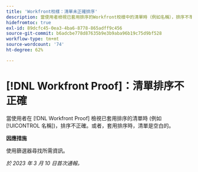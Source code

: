 ```yaml
---
title: 'Workfront校樣：清單未正確排序'
description: 當使用者檢視已套用排序的Workfront校樣中的清單時（例如名稱），排序不準確。
hidefromtoc: true
exl-id: 89dcfc45-0ea3-4ba6-8778-865adff9c456
source-git-commit: b6adcbe778d87635b9e3b9aba96b19c75d9bf528
workflow-type: tm+mt
source-wordcount: '74'
ht-degree: 62%

---
```


# [!DNL Workfront Proof]：清單排序不正確

<!--Won't fix, valid issue-->

當使用者在 [!DNL Workfront Proof] 檢視已套用排序的清單時 (例如[!UICONTROL 名稱])，排序不正確。或者，套用排序時，清單是空白的。

**因應措施**

使用篩選器尋找所需資訊。

_於 2023 年 3 月 10 日首次通報。_
